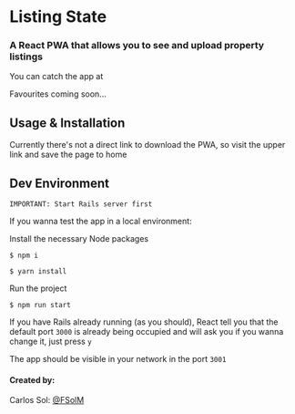 # Listing State
### A React PWA that allows you to see and upload property listings

You can catch the app at 

Favourites coming soon...

## Usage & Installation

Currently there's not a direct link to download the PWA, so visit the upper link and save the page to home

## Dev Environment

`IMPORTANT: Start Rails server first`

If you wanna test the app in a local environment:

Install the necessary Node packages

```
$ npm i
```
```
$ yarn install
```

Run the project

```
$ npm run start
```

If you have Rails already running (as you should), React tell you that the default port `3000` is already being occupied and will ask you if you wanna change it, just press `y`

The app should be visible in your network in the port `3001`

#### Created by:

Carlos Sol: [@FSolM](https://github.com/FSolM)
